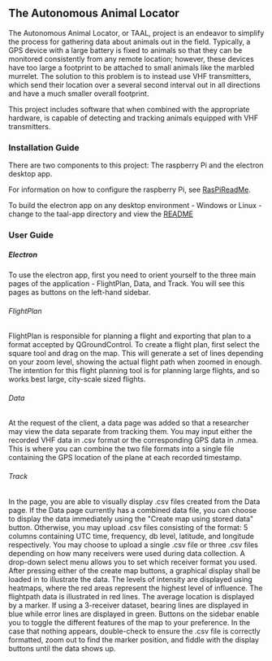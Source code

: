 ## The Autonomous Animal Locator

The Autonomous Animal Locator, or TAAL, project is an endeavor to simplify the process for gathering data about animals out in the field. Typically, a GPS device with a large battery is fixed to animals so that they can be monitored consistently from any remote location; however, these devices have too large a footprint to be attached to small animals like the marbled murrelet. The solution to this problem is to instead use VHF transmitters, which send their location over a several second interval out in all directions and have a much smaller overall footprint.

This project includes software that when combined with the appropriate hardware, is capable of detecting and tracking animals equipped with VHF transmitters.

### Installation Guide

There are two components to this project: The raspberry Pi and the electron desktop app.

For information on how to configure the raspberry Pi, see [RasPiReadMe](RasPiReadMe.md).

To build the electron app on any desktop environment - Windows or Linux - change to the taal-app directory and view the [README](taal-app/README.md)

### User Guide

##### Electron

To use the electron app, first you need to orient yourself to the three main pages of the application - FlightPlan, Data, and Track. You will see this pages as buttons on the left-hand sidebar.

###### FlightPlan

FlightPlan is responsible for planning a flight and exporting that plan to a format accepted by QGroundControl. To create a flight plan, first select the square tool and drag on the map. This will generate a set of lines depending on your zoom level, showing the actual flight path when zoomed in enough. The intention for this flight planning tool is for planning large flights, and so works best large, city-scale sized flights.

###### Data

At the request of the client, a data page was added so that a researcher may view the data separate from tracking them. You may input either the recorded VHF data in .csv format or the corresponding GPS data in .nmea. This is where you can combine the two file formats into a single file containing the GPS location of the plane at each recorded timestamp.

###### Track

In the page, you are able to visually display .csv files created from the Data page. If the Data page currently has a combined data file, you can choose to display the data immediately using the "Create map using stored data" button. Otherwise, you may upload .csv files consisting of the format: 5 columns containing UTC time, frequency, db level, latitude, and longitude respectively. You may choose to upload a single .csv file or three .csv files depending on how many receivers were used during data collection. A drop-down select menu allows you to set which receiver format you used. After pressing either of the create map buttons, a graphical display shall be loaded in to illustrate the data. The levels of intensity are displayed using heatmaps, where the red areas represent the highest level of influence. The flightpath data is illustrated in red lines. The average location is displayed by a marker. If using a 3-receiver dataset, bearing lines are displayed in blue while error lines are displayed in green. Buttons on the sidebar enable you to toggle the different features of the map to your preference. In the case that nothing appears, double-check to ensure the .csv file is correctly formatted, zoom out to find the marker position, and fiddle with the display buttons until the data shows up.
